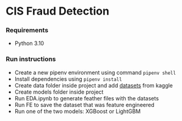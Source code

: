 # CIS Fraud Detection

### Requirements
* Python 3.10

### Run instructions
* Create a new pipenv environment using command ```pipenv shell```
* Install dependencies using ```pipenv install```
* Create data folder inside project and add [datasets](https://www.kaggle.com/competitions/ieee-fraud-detection/data) from kaggle 
* Create models folder inside project
* Run EDA.ipynb to generate feather files with the datasets
* Run FE to save the dataset that was feature engineered
* Run one of the two models: XGBoost or LightGBM
